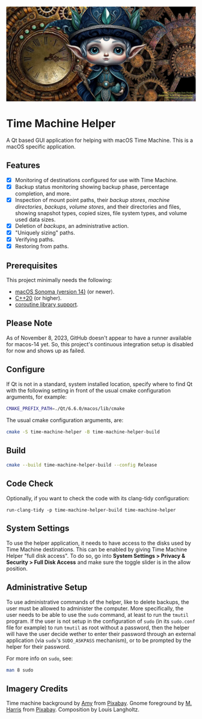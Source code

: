 ![Time Machine Helper Logo](project-image.jpg)

# Time Machine Helper

A Qt based GUI application for helping with macOS Time Machine.
This is a macOS specific application.

## Features

- [x] Monitoring of destinations configured for use with Time Machine.
- [x] Backup status monitoring showing backup phase, percentage completion, and more.
- [x] Inspection of mount point paths, their _backup stores_, _machine directories_, _backups_, _volume stores_, and their directories and files, showing snapshot types, copied sizes, file system types, and volume used data sizes.
- [x] Deletion of _backups_, an administrative action.
- [x] "Uniquely sizing" paths.
- [x] Verifying paths.
- [x] Restoring from paths.

## Prerequisites

This project minimally needs the following:

- [macOS Sonoma (version 14)](https://www.apple.com/macos/sonoma/) (or newer).
- [C++20](https://en.wikipedia.org/wiki/C++20) (or higher).
- [coroutine library support](https://en.cppreference.com/w/cpp/coroutine).

## Please Note

As of November 8, 2023, GitHub doesn't appear to have a runner available for macos-14 yet.
So, this project's continuous integration setup is disabled for now and shows up as failed.

## Configure

If Qt is not in a standard, system installed location, specify where to find Qt with the following setting in front of the usual cmake configuration arguments, for example:

```sh
CMAKE_PREFIX_PATH=./Qt/6.6.0/macos/lib/cmake
```

The usual cmake configuration arguments, are:

```sh
cmake -S time-machine-helper -B time-machine-helper-build
```

## Build

```sh
cmake --build time-machine-helper-build --config Release
```

## Code Check

Optionally, if you want to check the code with its clang-tidy configuration:

```
run-clang-tidy -p time-machine-helper-build time-machine-helper
```

## System Settings

To use the helper application, it needs to have access to the disks used by Time Machine destinations.
This can be enabled by giving Time Machine Helper "full disk access".
To do so, go into **System Settings > Privacy & Security > Full Disk Access** and make sure the toggle slider is in the allow position.

## Administrative Setup

To use administrative commands of the helper, like to delete backups, the user must be allowed to administer the computer.
More specifically, the user needs to be able to use the `sudo` command, at least to run the `tmutil` program.
If the user is not setup in the configuration of `sudo` (in its `sudo.conf` file for example) to run `tmutil` as root without a password, then the helper will have the user decide wether to enter their password through an external application (via `sudo`'s `SUDO_ASKPASS` mechanism), or to be prompted by the helper for their password.

For more info on `sudo`, see:

```sh
man 8 sudo
```

## Imagery Credits

Time machine background by [Amy](https://pixabay.com/users/prettysleepy1-2855492/?utm_source=link-attribution&utm_medium=referral&utm_campaign=image&utm_content=3160715) from [Pixabay](https://pixabay.com//?utm_source=link-attribution&utm_medium=referral&utm_campaign=image&utm_content=3160715). Gnome foreground by [M. Harris](https://pixabay.com/users/wonderwoman627-1737396/?utm_source=link-attribution&utm_medium=referral&utm_campaign=image&utm_content=8337253) from [Pixabay](https://pixabay.com//?utm_source=link-attribution&utm_medium=referral&utm_campaign=image&utm_content=8337253). Composition by Louis Langholtz.
